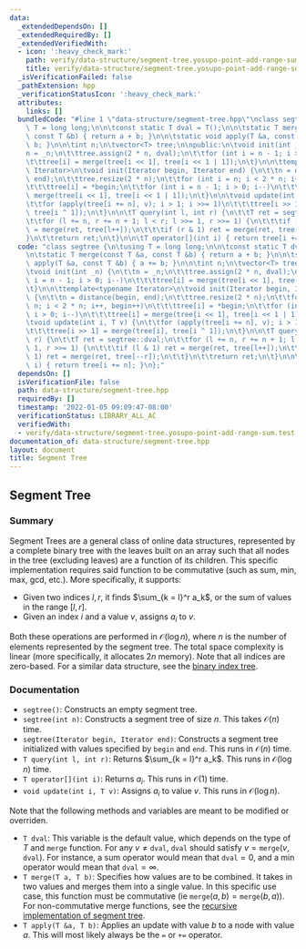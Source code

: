 ```yaml
---
data:
  _extendedDependsOn: []
  _extendedRequiredBy: []
  _extendedVerifiedWith:
  - icon: ':heavy_check_mark:'
    path: verify/data-structure/segment-tree.yosupo-point-add-range-sum.test.cpp
    title: verify/data-structure/segment-tree.yosupo-point-add-range-sum.test.cpp
  _isVerificationFailed: false
  _pathExtension: hpp
  _verificationStatusIcon: ':heavy_check_mark:'
  attributes:
    links: []
  bundledCode: "#line 1 \"data-structure/segment-tree.hpp\"\nclass segtree {\n\tusing\
    \ T = long long;\n\n\tconst static T dval = T();\n\n\tstatic T merge(const T &a,\
    \ const T &b) { return a + b; }\n\n\tstatic void apply(T &a, const T &b) { a +=\
    \ b; }\n\n\tint n;\n\tvector<T> tree;\n\npublic:\n\tvoid init(int _n) {\n\t\t\
    n = _n;\n\t\ttree.assign(2 * n, dval);\n\t\tfor (int i = n - 1; i > 0; i--)\n\t\
    \t\ttree[i] = merge(tree[i << 1], tree[i << 1 | 1]);\n\t}\n\n\ttemplate<typename\
    \ Iterator>\n\tvoid init(Iterator begin, Iterator end) {\n\t\tn = distance(begin,\
    \ end);\n\t\ttree.resize(2 * n);\n\t\tfor (int i = n; i < 2 * n; i++, begin++)\n\
    \t\t\ttree[i] = *begin;\n\t\tfor (int i = n - 1; i > 0; i--)\n\t\t\ttree[i] =\
    \ merge(tree[i << 1], tree[i << 1 | 1]);\n\t}\n\n\tvoid update(int i, T v) {\n\
    \t\tfor (apply(tree[i += n], v); i > 1; i >>= 1)\n\t\t\ttree[i >> 1] = merge(tree[i],\
    \ tree[i ^ 1]);\n\t}\n\n\tT query(int l, int r) {\n\t\tT ret = segtree::dval;\n\
    \t\tfor (l += n, r += n + 1; l < r; l >>= 1, r >>= 1) {\n\t\t\tif (l & 1) ret\
    \ = merge(ret, tree[l++]);\n\t\t\tif (r & 1) ret = merge(ret, tree[--r]);\n\t\t\
    }\n\t\treturn ret;\n\t}\n\n\tT operator[](int i) { return tree[i += n]; }\n};\n"
  code: "class segtree {\n\tusing T = long long;\n\n\tconst static T dval = T();\n\
    \n\tstatic T merge(const T &a, const T &b) { return a + b; }\n\n\tstatic void\
    \ apply(T &a, const T &b) { a += b; }\n\n\tint n;\n\tvector<T> tree;\n\npublic:\n\
    \tvoid init(int _n) {\n\t\tn = _n;\n\t\ttree.assign(2 * n, dval);\n\t\tfor (int\
    \ i = n - 1; i > 0; i--)\n\t\t\ttree[i] = merge(tree[i << 1], tree[i << 1 | 1]);\n\
    \t}\n\n\ttemplate<typename Iterator>\n\tvoid init(Iterator begin, Iterator end)\
    \ {\n\t\tn = distance(begin, end);\n\t\ttree.resize(2 * n);\n\t\tfor (int i =\
    \ n; i < 2 * n; i++, begin++)\n\t\t\ttree[i] = *begin;\n\t\tfor (int i = n - 1;\
    \ i > 0; i--)\n\t\t\ttree[i] = merge(tree[i << 1], tree[i << 1 | 1]);\n\t}\n\n\
    \tvoid update(int i, T v) {\n\t\tfor (apply(tree[i += n], v); i > 1; i >>= 1)\n\
    \t\t\ttree[i >> 1] = merge(tree[i], tree[i ^ 1]);\n\t}\n\n\tT query(int l, int\
    \ r) {\n\t\tT ret = segtree::dval;\n\t\tfor (l += n, r += n + 1; l < r; l >>=\
    \ 1, r >>= 1) {\n\t\t\tif (l & 1) ret = merge(ret, tree[l++]);\n\t\t\tif (r &\
    \ 1) ret = merge(ret, tree[--r]);\n\t\t}\n\t\treturn ret;\n\t}\n\n\tT operator[](int\
    \ i) { return tree[i += n]; }\n};"
  dependsOn: []
  isVerificationFile: false
  path: data-structure/segment-tree.hpp
  requiredBy: []
  timestamp: '2022-01-05 09:09:47-08:00'
  verificationStatus: LIBRARY_ALL_AC
  verifiedWith:
  - verify/data-structure/segment-tree.yosupo-point-add-range-sum.test.cpp
documentation_of: data-structure/segment-tree.hpp
layout: document
title: Segment Tree
---
```


## Segment Tree

### Summary

Segment Trees are a general class of online data structures, represented by a complete binary tree with the leaves built on an array such that all nodes in the tree (excluding leaves) are a function of its children. This specific implementation requires said function to be commutative (such as sum, min, max, gcd, etc.). More specifically, it supports:
- Given two indices $l, r$, it finds $\sum_{k = l}^r a_k$, or the sum of values in the range $[l, r]$.
- Given an index $i$ and a value $v$, assigns $a_i$ to $v$. 

Both these operations are performed in $\mathcal{O}(\log n)$, where $n$ is the number of elements represented by the segment tree. The total space complexity is linear (more specifically, it allocates $2n$ memory). Note that all indices are zero-based. For a similar data structure, see the [binary index tree](https://dutinmeow.github.io/library/data-structure/binary-index-tree.hpp). 

### Documentation

- `segtree()`: Constructs an empty segment tree.
- `segtree(int n)`: Constructs a segment tree of size $n$. This takes $\mathcal{O}(n)$ time.
- `segtree(Iterator begin, Iterator end)`: Constructs a segment tree initialized with values specified by $\texttt{begin}$ and $\texttt{end}$. This runs in $\mathcal{O}(n)$ time.
- `T query(int l, int r)`: Returns $\sum_{k = l}^r a_k$. This runs in $\mathcal{O}(\log n)$ time.
- `T operator[](int i)`: Returns $a_i$. This runs in $\mathcal{O}(1)$ time.
- `void update(int i, T v)`: Assigns $a_i$ to value $v$. This runs in $\mathcal{O}(\log n)$. 

Note that the following methods and variables are meant to be modified or overriden. 
- `T dval`: This variable is the default value, which depends on the type of $T$ and $\texttt{merge}$ function. For any $v \neq \texttt{dval}$, $\texttt{dval}$ should satisfy $v = \texttt{merge}(v, \texttt{dval})$. For instance, a sum operator would mean that $\texttt{dval} = 0$, and a min operator would mean that $\texttt{dval} = \infty$. 
- `T merge(T a, T b)`: Specifies how values are to be combined. It takes in two values and merges them into a single value. In this specific use case, this function must be commutative (ie $\texttt{merge}(a, b) = \texttt{merge}(b, a)$). For non-commutative merge functions, see the [recursive implementation of segment tree](https://dutinmeow.github.io/library/data-structure/recursive-segment-tree.hpp). 
- `T apply(T &a, T b)`: Applies an update with value $b$ to a node with value $a$. This will most likely always be the `=` or `+=` operator. 

